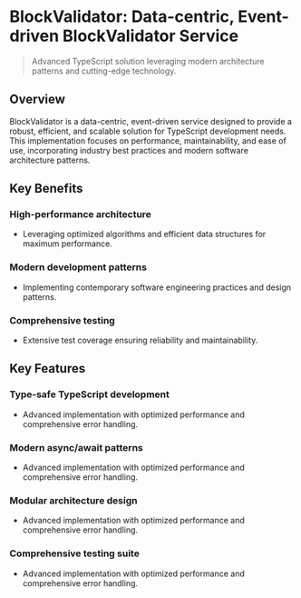 <!-- fallback_BlockValidator_20251002185121_62417 -->

# BlockValidator: Data-centric, Event-driven BlockValidator Service
> Advanced TypeScript solution leveraging modern architecture patterns and cutting-edge technology.

## Overview
BlockValidator is a data-centric, event-driven service designed to provide a robust, efficient, and scalable solution for TypeScript development needs. This implementation focuses on performance, maintainability, and ease of use, incorporating industry best practices and modern software architecture patterns.

## Key Benefits
### High-performance architecture
* Leveraging optimized algorithms and efficient data structures for maximum performance.

### Modern development patterns
* Implementing contemporary software engineering practices and design patterns.

### Comprehensive testing
* Extensive test coverage ensuring reliability and maintainability.

## Key Features

### Type-safe TypeScript development
* Advanced implementation with optimized performance and comprehensive error handling.

### Modern async/await patterns
* Advanced implementation with optimized performance and comprehensive error handling.

### Modular architecture design
* Advanced implementation with optimized performance and comprehensive error handling.

### Comprehensive testing suite
* Advanced implementation with optimized performance and comprehensive error handling.